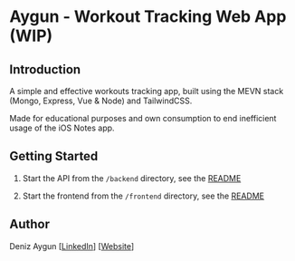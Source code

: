 # Aygun - Workout Tracking Web App (WIP)

## Introduction
A simple and effective workouts tracking app, built using the MEVN stack (Mongo, Express, Vue & Node) and TailwindCSS.

Made for educational purposes and own consumption to end inefficient usage of the iOS Notes app.

## Getting Started

1. Start the API from the `/backend` directory, see the [README](backend/README.md)

2. Start the frontend from the `/frontend` directory, see the [README](frontend/README.md)

## Author
Deniz Aygun [[LinkedIn](https://www.linkedin.com/in/denizaygun/)] [[Website](https://denizaygun.co.uk)]
